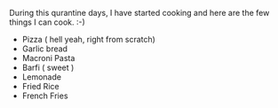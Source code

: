 During this qurantine days, I have started cooking and here are the few things I can cook. :-)

* Pizza ( hell yeah, right from scratch)
* Garlic bread
* Macroni Pasta
* Barfi ( sweet )
* Lemonade
* Fried Rice
* French Fries

